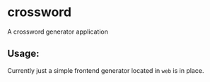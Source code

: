 # crossword
A crossword generator application

## Usage:
Currently just a simple frontend generator located in `web` is in place.